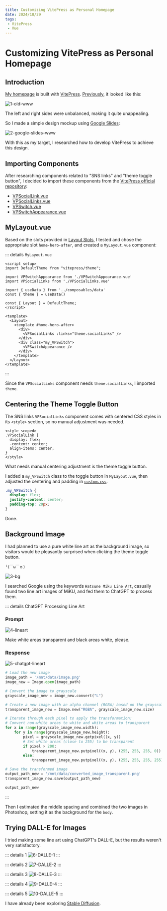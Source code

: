 ```yaml
---
title: Customizing VitePress as Personal Homepage
date: 2024/10/29
tags: 
 - VitePress
 - Vue
---
```


# Customizing VitePress as Personal Homepage

## Introduction

[My homepage](https://tangjiayan.com/) is built with [VitePress](https://vitepress.dev/). [Previously](https://github.com/tangjan/www/tree/0bec649e3d2a45303a4f95026b8511ebf19114aa), it looked like this:

![1-old-www](https://cdn.jsdelivr.net/gh/tangjan/imgBed/notes/2024/10/29/vitepress-www-adaptation/1-old-www.png)

The left and right sides were unbalanced, making it quite unappealing.

So I made a simple design mockup using [Google Slides](https://workspace.google.com/products/slides/):

![2-google-slides-www](https://cdn.jsdelivr.net/gh/tangjan/imgBed/notes/2024/10/29/vitepress-www-adaptation/2-google-slides-www.png)

With this as my target, I researched how to develop VitePress to achieve this design.

## Importing Components

After researching components related to "SNS links" and "theme toggle button", I decided to import these components from the [VitePress official repository](https://github.com/vuejs/vitepress/tree/main/src/client/theme-default/components):

- [VPSocialLink.vue](https://github.com/vuejs/vitepress/blob/main/src/client/theme-default/components/VPSocialLink.vue)
- [VPSocialLinks.vue](https://github.com/vuejs/vitepress/blob/main/src/client/theme-default/components/VPSocialLinks.vue)
- [VPSwitch.vue](https://github.com/vuejs/vitepress/blob/main/src/client/theme-default/components/VPSwitch.vue)
- [VPSwitchAppearance.vue](https://github.com/vuejs/vitepress/blob/main/src/client/theme-default/components/VPSwitchAppearance.vue)

## MyLayout.vue

Based on the slots provided in [Layout Slots](https://vitepress.dev/guide/extending-default-theme#layout-slots), I tested and chose the appropriate slot `home-hero-after`, and created a `MyLayout.vue` component:

::: details `MyLayout.vue`

```vue
<script setup>
import DefaultTheme from "vitepress/theme";

import VPSwitchAppearance from './VPSwitchAppearance.vue'
import VPSocialLinks from './VPSocialLinks.vue'

import { useData } from '../composables/data'
const { theme } = useData()

const { Layout } = DefaultTheme;
</script>

<template>
  <Layout>
    <template #home-hero-after>
      <div>
        <VPSocialLinks :links="theme.socialLinks" />
      </div>
      <div class="my_VPSwitch">
        <VPSwitchAppearance />
      </div>
    </template>
  </Layout>
</template>
```

:::

Since the `VPSocialLinks` component needs `theme.socialLinks`, I imported `theme`.

## Centering the Theme Toggle Button

The SNS links `VPSocialLinks` component comes with centered CSS styles in its `<style>` section, so no manual adjustment was needed.

```vue
<style scoped>
.VPSocialLink {
  display: flex;
  -content: center;
  align-items: center;
}
</style>
```

What needs manual centering adjustment is the theme toggle button.

I added a `my_VPSwitch` class to the toggle button in `MyLayout.vue`, then adjusted the centering and padding in [`custom.css`](https://vitepress.dev/guide/extending-default-theme#customizing-css).

```css
.my_VPSwitch {
  display: flex;
  justify-content: center;
  padding-top: 20px;
}
```

Done.

## Background Image

I had planned to use a pure white line art as the background image, so visitors would be pleasantly surprised when clicking the theme toggle button.

`╰(￣ω￣ｏ)`

![3-bg](https://cdn.jsdelivr.net/gh/tangjan/imgBed/notes/2024/10/29/vitepress-www-adaptation/3-bg.png)

I searched Google using the keywords `Hatsune Miku Line Art`, casually found two line art images of MiKU, and fed them to ChatGPT to process them.

::: details ChatGPT Processing Line Art

### Prompt

![4-lineart](https://cdn.jsdelivr.net/gh/tangjan/imgBed/notes/2024/10/29/vitepress-www-adaptation/4-lineart.png)

Make white areas transparent and black areas white, please.

### Response

![5-chatgpt-lineart](https://cdn.jsdelivr.net/gh/tangjan/imgBed/notes/2024/10/29/vitepress-www-adaptation/5-chatgpt-lineart.png)

```py
# Load the new image
image_path = '/mnt/data/image.png'
image_new = Image.open(image_path)

# Convert the image to grayscale
grayscale_image_new = image_new.convert("L")

# Create a new image with an alpha channel (RGBA) based on the grayscale values
transparent_image_new = Image.new("RGBA", grayscale_image_new.size)

# Iterate through each pixel to apply the transformation:
# Convert non-white areas to white and white areas to transparent
for x in range(grayscale_image_new.width):
    for y in range(grayscale_image_new.height):
        pixel = grayscale_image_new.getpixel((x, y))
        # Set white areas (close to 255) to be transparent
        if pixel > 200:
            transparent_image_new.putpixel((x, y), (255, 255, 255, 0))  # Transparent
        else:
            transparent_image_new.putpixel((x, y), (255, 255, 255, 255))  # Solid white

# Save the transformed image
output_path_new = '/mnt/data/converted_image_transparent.png'
transparent_image_new.save(output_path_new)

output_path_new
```

:::

Then I estimated the middle spacing and combined the two images in Photoshop, setting it as the background for the `body`.

## Trying DALL-E for Images

I tried making some line art using ChatGPT's DALL-E, but the results weren't very satisfactory.

::: details 1
![6-DALLE-1](https://cdn.jsdelivr.net/gh/tangjan/imgBed/notes/2024/10/29/vitepress-www-adaptation/6-DALLE-1.webp)
:::

::: details 2
![7-DALLE-2](https://cdn.jsdelivr.net/gh/tangjan/imgBed/notes/2024/10/29/vitepress-www-adaptation/7-DALLE-2.webp)
:::

::: details 3
![8-DALLE-3](https://cdn.jsdelivr.net/gh/tangjan/imgBed/notes/2024/10/29/vitepress-www-adaptation/8-DALLE-3.webp)
:::

::: details 4
![9-DALLE-4](https://cdn.jsdelivr.net/gh/tangjan/imgBed/notes/2024/10/29/vitepress-www-adaptation/9-DALLE-4.webp)
:::

::: details 5
![10-DALLE-5](https://cdn.jsdelivr.net/gh/tangjan/imgBed/notes/2024/10/29/vitepress-www-adaptation/10-DALLE-5.png)
:::

I have already been exploring [Stable Diffusion](https://en.wikipedia.org/wiki/Stable_Diffusion).
